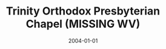 ---
date: &id001 2004-01-01
end_date: null
location:
  address: Huntington
  city: MISSING
  state: WV
minister:
- end: 2009-01-01
  name: Boone Leigh
  start: 2007-01-01
  type: Organizing Pastor
- end: 2015-01-01
  name: David Robbins
  start: 2010-01-01
  type: Organizing Pastor
ministers:
- Boone Leigh
- David Robbins
name: Trinity Orthodox Presbyterian Chapel
names: null
origination_date: *id001
raw_data: "WEST VIRGINIA Huntingont\nTrinity Orthodox Presbyterian Chapel (2004\u2013\
  2015)\nOrg. Pastors: Boone Leigh, 2007\u20139\nDavid Robbins, 2010\u201315"
received_from: null
states:
- WV
status:
  active: false
  end_date: 2015-01-01
  reason: null
  received_from: null
  withdrawal_to: null
title: Trinity Orthodox Presbyterian Chapel (MISSING WV)

---